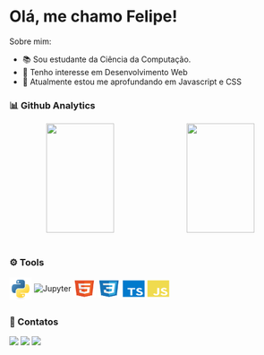 # Olá, me chamo Felipe!

Sobre mim:
- 📚 Sou estudante da Ciência da Computação. 
- 👀 Tenho interesse em Desenvolvimento Web
- 🌱 Atualmente estou me aprofundando em Javascript e CSS
  
<h3>📊 Github Analytics</h3>
<div align="center">
  <img width="49%" height="195px" src= "https://github-readme-stats.vercel.app/api?username=felpoio&show_icons=true&theme=synthwave" /> 
  <img width="49%" height="195px" src= "https://github-readme-stats.vercel.app/api/top-langs/?username=felpoio&layout=compact&theme=synthwave"/>
</div>

<div style="display: inline_block"><br>
  <h3>⚙️ Tools</h3>
  <img align="center" alt="Python" height="40" width="40" src="https://raw.githubusercontent.com/devicons/devicon/master/icons/python/python-original.svg">
  <img align="center" alt="Jupyter" height="40" width="40" src="https://cdn.jsdelivr.net/gh/devicons/devicon/icons/jupyter/jupyter-original-wordmark.svg">
  <img align="center" alt="Rafa-HTML" height="30" width="40" src="https://raw.githubusercontent.com/devicons/devicon/master/icons/html5/html5-original.svg">
  <img align="center" alt="Rafa-CSS" height="30" width="40" src="https://raw.githubusercontent.com/devicons/devicon/master/icons/css3/css3-original.svg">
  <img align="center" alt="Rafa-Ts" height="30" width="40" src="https://raw.githubusercontent.com/devicons/devicon/master/icons/typescript/typescript-plain.svg">
  <img align="center" alt="Rafa-Js" height="30" width="40" src="https://raw.githubusercontent.com/devicons/devicon/master/icons/javascript/javascript-plain.svg">
</div>

##

<div> 
  <h3>📍 Contatos</h3>
  <a href="https://instagram.com/felp_rangel/" target="_blank"><img src="https://img.shields.io/badge/-Instagram-%23E4405F?style=for-the-badge&logo=instagram&logoColor=white" target="_blank"></a>
  <a href = "mailto:feliperangel897@gmail.com"><img src="https://img.shields.io/badge/-Gmail-%23333?style=for-the-badge&logo=gmail&logoColor=white" target="_blank"></a>
  <a href="https://www.linkedin.com/in/felipe-rangel-ribeiro-73a899251/" target="_blank"><img src="https://img.shields.io/badge/-LinkedIn-%230077B5?style=for-the-badge&logo=linkedin&logoColor=white" target="_blank"></a> 
  
</div>
